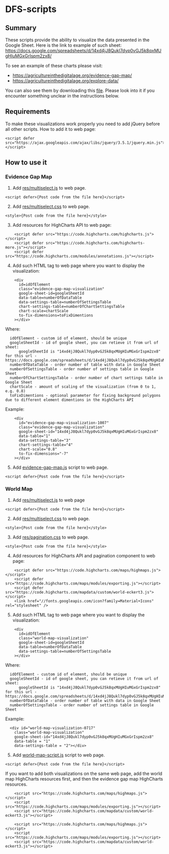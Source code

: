 # DFS-scripts

## Summary

These scripts provide the ability to visualize the data presented in the Google Sheet.
Here is the link to example of such sheet: https://docs.google.com/spreadsheets/d/14xd4jJ8Qukl7dyp0vGJ5k8qxMUgHIuMGxGrIspm2zx8/

To see an example of these charts please visit: 
 - https://agricultureinthedigitalage.org/evidence-gap-map/
 - https://agricultureinthedigitalage.org/explore-data/

You can also see them by downloading this [file](https://github.com/DFSDeveloper/DFS-scripts/blob/main/index.html).
Please look into it if you encounter something unclear in the instructions below.


## Requirements

To make these visualizations work properly you need to add jQuery before all other scripts. 
How to add it to web page: 

```
<script defer src="https://ajax.googleapis.com/ajax/libs/jquery/3.5.1/jquery.min.js"></script>
```
    
## How to use it

### Evidence Gap Map

1) Add [res/multiselect.js](https://github.com/DFSDeveloper/DFS-scripts/blob/main/res/multiselect.js) to web page. 
```
<script defer>{Post code from the file here}</script>
```
2) Add [res/multiselect.css](https://github.com/DFSDeveloper/DFS-scripts/blob/main/res/multiselect.css) to web page. 
```
<style>{Post code from the file here}</style>
```
3) Add resources for HighCharts API to web page: 
```
    <script defer src="https://code.highcharts.com/highcharts.js"></script>
    <script defer src="https://code.highcharts.com/highcharts-more.js"></script>
    <script defer src="https://code.highcharts.com/modules/annotations.js"></script>
```
4) Add such HTML tag to web page where you want to display the visualization:
```
    <div
      id=idOfElement
      class="evidence-gap-map-visualization"
      google-sheet-id=googleSheetId
      data-table=numberOfDataTable
      data-settings-table=numberOfSettingsTable
      chart-settings-table=numberOfChartSettingsTable
      chart-scale=chartScale
      to-fix-dimensions=toFixDimentions
    ></div>
```
Where: 
```
  idOfElement - custom id of element, should be unique 
  googleSheetId - id of google sheet, you can retieve it from url of sheet: 
      googleSheetId is "14xd4jJ8Qukl7dyp0vGJ5k8qxMUgHIuMGxGrIspm2zx8" for this url - https://docs.google.com/spreadsheets/d/14xd4jJ8Qukl7dyp0vGJ5k8qxMUgHIuMGxGrIspm2zx8
  numberOfDataTable - order number of table with data in Google Sheet
  numberOfSettingsTable - order number of settings table in Google Sheet
  numberOfChartSettingsTable - order number of chart settings table in Google Sheet
  chartScale - amount of scaling of the visualization (from 0 to 1, e.g. 0.8)
  toFixDimentions - optional parameter for fixing background polygons due to different element dimentions in the HighCharts API
```
Example:
```
    <div
      id="evidence-gap-map-visualization-1007"
      class="evidence-gap-map-visualization"
      google-sheet-id="14xd4jJ8Qukl7dyp0vGJ5k8qxMUgHIuMGxGrIspm2zx8"
      data-table="1"
      data-settings-table="3"
      chart-settings-table="4"
      chart-scale="0.8"
      to-fix-dimensions="-7"
    ></div>
```

5) Add [evidence-gap-map.js](https://github.com/DFSDeveloper/DFS-scripts/blob/main/evidence-gap-map.js) script to web page. 
```
<script defer>{Post code from the file here}</script>
```



### World Map 

1) Add [res/multiselect.js](https://github.com/DFSDeveloper/DFS-scripts/blob/main/res/multiselect.js) to web page 
```
<script defer>{Post code from the file here}</script>
```

2) Add [res/multiselect.css](https://github.com/DFSDeveloper/DFS-scripts/blob/main/res/multiselect.css) to web page. 
```
<style>{Post code from the file here}</style>
```

3)  Add [res/pagination.css](https://github.com/DFSDeveloper/DFS-scripts/blob/main/res/pagination.css) to web page. 
```
<style>{Post code from the file here}</style>
```

4) Add resources for HighCharts API and pagination component to web page: 
```
    <script defer src="https://code.highcharts.com/maps/highmaps.js"></script>
    <script defer src="https://code.highcharts.com/maps/modules/exporting.js"></script>
    <script defer src="https://code.highcharts.com/mapdata/custom/world-eckert3.js"></script>
    <link href="//fonts.googleapis.com/icon?family=Material+Icons" rel="stylesheet" />
```
5) Add such HTML tag to web page where you want to display the visualization:
```
    <div
      id=idOfElement
      class="world-map-visualization"
      google-sheet-id=googleSheetId
      data-table=numberOfDataTable
      data-settings-table=numberOfSettingsTable
    ></div>
```
Where: 
```
  idOfElement - custom id of element, should be unique 
  googleSheetId - id of google sheet, you can retieve it from url of sheet: 
      googleSheetId is "14xd4jJ8Qukl7dyp0vGJ5k8qxMUgHIuMGxGrIspm2zx8" for this url - https://docs.google.com/spreadsheets/d/14xd4jJ8Qukl7dyp0vGJ5k8qxMUgHIuMGxGrIspm2zx8
  numberOfDataTable - order number of table with data in Google Sheet
  numberOfSettingsTable - order number of settings table in Google Sheet
```

Example:
```
  <div id="world-map-visualization-0717"
    class="world-map-visualization"
    google-sheet-id="14xd4jJ8Qukl7dyp0vGJ5k8qxMUgHIuMGxGrIspm2zx8"
    data-table = "1"
    data-settings-table = "2"></div>
```

5) Add [world-map-script.js](https://github.com/DFSDeveloper/DFS-scripts/blob/main/world-map-script.js) script to web page. 
```
<script defer>{Post code from the file here}</script>
```


If you want to add both visualizations on the same web page, add the world map HighCharts resources first, and then the evidence gap map HighCharts resources.
```
    <script src="https://code.highcharts.com/maps/highmaps.js"></script>
    <script src="https://code.highcharts.com/maps/modules/exporting.js"></script>
    <script src="https://code.highcharts.com/mapdata/custom/world-eckert3.js"></script>
    
    <script src="https://code.highcharts.com/maps/highmaps.js"></script>
    <script src="https://code.highcharts.com/maps/modules/exporting.js"></script>
    <script src="https://code.highcharts.com/mapdata/custom/world-eckert3.js"></script>

```

